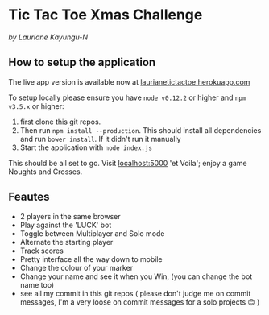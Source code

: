# Tic Tac Toe Xmas Challenge
*by Lauriane Kayungu-N*

## How to setup the application
The live app version is available now at [laurianetictactoe.herokuapp.com](http://laurianetictactoe.herokuapp.com)

To setup locally please ensure you have `node v0.12.2` or higher and `npm v3.5.x` or higher:

1. first clone this git repos.
2. Then run `npm install --production`. This should install all dependencies and run `bower install`. If it didn't run it manually
3. Start the application with `node index.js`

This should be all set to go. 
Visit [localhost:5000](http://localhost:5000) 'et Voila'; enjoy a game Noughts and Crosses.

## Feautes
- 2 players in the same browser
- Play against the 'LUCK' bot
- Toggle between Multiplayer and Solo mode
- Alternate the starting player
- Track scores
- Pretty interface all the way down to mobile
- Change the colour of your marker
- Change your name and see it when you Win, (you can change the bot name too)
- see all my commit in this git repos ( please don't judge me on commit messages, I'm a very loose on commit messages for a solo projects 😊 )
